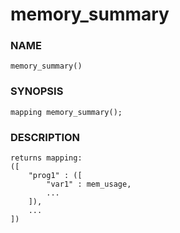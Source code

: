 # memory_summary

### NAME

    memory_summary()

### SYNOPSIS

    mapping memory_summary();

### DESCRIPTION

    returns mapping:
    ([
        "prog1" : ([
            "var1" : mem_usage,
            ...
        ]),
        ...
    ])
